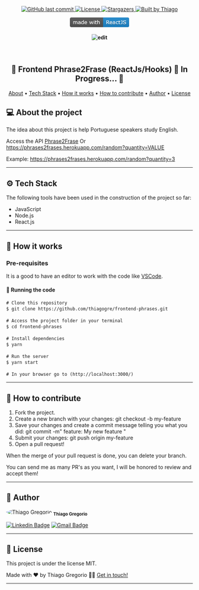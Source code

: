 <p align="center">
  <a href="https://github.com/thiagogre/frontend-phrases/commits/master">
    <img alt="GitHub last commit" src="https://img.shields.io/github/last-commit/thiagogre/frontend-phrases">
  </a>
    
   <a href="https://github.com/thiagogre/frontend-phrases/blob/master/LICENSE">  
    <img alt="License" src="https://img.shields.io/badge/license-MIT-brightgreen">
   </a>

   <a href="https://github.com/thiagogre/frontend-phrases/stargazers">
    <img alt="Stargazers" src="https://img.shields.io/github/stars/thiagogre/frontend-phrases?style=social">
  </a>

  <a href="https://www.linkedin.com/in/thiagogre/">
    <img alt="Built by Thiago" src="https://img.shields.io/badge/built%20by-Thiago%20Gregorio-%237519C1">
  </a>
</p>
<p align="center">
  <img align="center" width="160px" alt="react" src=".github/badge-react.png" />
<p>

<h4 align="center">
	  <img alt="edit" title="#gif" src=".github/phrases2frases.gif">
</h4>
</br>
<h2 align="center">
	🚧 Frontend Phrase2Frase (ReactJs/Hooks) 🚧 In Progress... 🚀
</h2>

<p align="center">
 <a href="#-about-the-project">About</a> •
 <a href="#%EF%B8%8F-tech-stack">Tech Stack</a> • 
 <a href="#-how-it-works">How it works</a> • 
 <a href="#-how-to-contribute">How to contribute</a> • 
 <a href="#-author">Author</a> • 
 <a href="#user-content--license">License</a>
</p>


## 💻 About the project

The idea about this project is help Portuguese speakers study English.

Access the API [Phrase2Frase](https://phrases2frases.herokuapp.com/random)
Or https://phrases2frases.herokuapp.com/random?quantity=VALUE

Example: https://phrases2frases.herokuapp.com/random?quantity=3

---

## ⚙️ Tech Stack

The following tools have been used in the construction of the project so far:

- JavaScript
- Node.js
- React.js

---

## 🚀 How it works

### Pre-requisites

It is a good to have an editor to work with the code like [VSCode](https://code.visualstudio.com/).


#### 🧭 Running the code

```
# Clone this repository
$ git clone https://github.com/thiagogre/frontend-phrases.git

# Access the project folder in your terminal
$ cd frontend-phrases

# Install dependencies
$ yarn

# Run the server
$ yarn start

# In your browser go to (http://localhost:3000/)

```
---

## 💪 How to contribute

1. Fork the project.
2. Create a new branch with your changes: git checkout -b my-feature
3. Save your changes and create a commit message telling you what you did: git commit -m" feature: My new feature "
4. Submit your changes: git push origin my-feature
5. Open a pull request!

When the merge of your pull request is done, you can delete your branch.

You can send me as many PR's as you want, I will be honored to review and accept them!

---

## 🦸 Author


 <img style="border-radius: 50%;" src="https://avatars0.githubusercontent.com/u/66977846?s=400&u=bf215d9d41feee6c46c7edb210c8e2b26e9659a0&v=4" width="100px;" alt="Thiago Gregorio"/>
 <sub><b>Thiago Gregorio</b></sub>
 <br />

[![Linkedin Badge](https://img.shields.io/badge/-Thiago-blue?style=flat-square&logo=Linkedin&logoColor=white&link=https://www.linkedin.com/in/thiagogre)](https://www.linkedin.com/in/thiagogre/) 
[![Gmail Badge](https://img.shields.io/badge/-thiagoluiz_16@hotmail.com-c14438?style=flat-square&logo=Gmail&logoColor=white&link=mailto:thiagoluiz_16@hotmail.com)](mailto:thiagoluiz_16@hotmail.com)

---

## 📝 License

This project is under the license MIT.

Made with ❤️ by Thiago Gregorio 👋🏽 [Get in touch!](https://www.linkedin.com/in/thiagogre)

---
